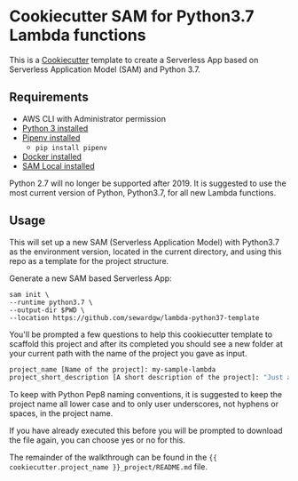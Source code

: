 # Cookiecutter SAM for Python3.7 Lambda functions

This is a [Cookiecutter](https://github.com/audreyr/cookiecutter) template to create a Serverless App based on Serverless Application Model (SAM) and Python 3.7.

## Requirements

* AWS CLI with Administrator permission
* [Python 3 installed](https://www.python.org/downloads/)
* [Pipenv installed](https://github.com/pypa/pipenv)
    - `pip install pipenv`
* [Docker installed](https://www.docker.com/community-edition)
* [SAM Local installed](https://github.com/awslabs/aws-sam-local)

Python 2.7 will no longer be supported after 2019. It is suggested to use the most current version of Python, Python3.7, for all new Lambda functions.


## Usage

This will set up a new SAM (Serverless Application Model) with Python3.7 as the environment version, located in the current directory, and using this repo as a template for the project structure.

Generate a new SAM based Serverless App:
```
sam init \
--runtime python3.7 \
--output-dir $PWD \
--location https://github.com/sewardgw/lambda-python37-template
```

You'll be prompted a few questions to help this cookiecutter template to scaffold this project and after its completed you should see a new folder at your current path with the name of the project you gave as input.


```bash
project_name [Name of the project]: my-sample-lambda
project_short_description [A short description of the project]: "Just a short description"
```

To keep with Python Pep8 naming conventions, it is suggested to keep the project name all lower case and to only user underscores, not hyphens or spaces, in the project name.

If you have already executed this before you will be prompted to download the file again, you can choose yes or no for this.

The remainder of the walkthrough can be found in the `{{ cookiecutter.project_name }}_project/README.md` file.
